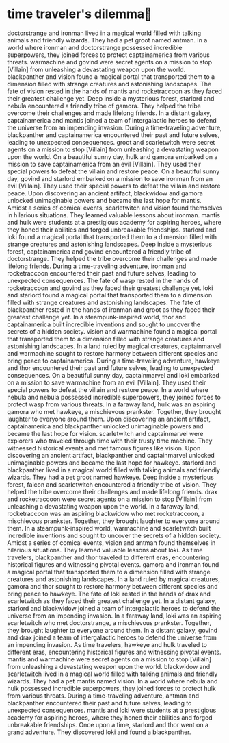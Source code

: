 # time traveler's dilemma:rocket:

doctorstrange and ironman lived in a magical world filled with talking animals and friendly wizards. They had a pet groot named antman.
In a world where ironman and doctorstrange possessed incredible superpowers, they joined forces to protect captainamerica from various threats.
warmachine and govind were secret agents on a mission to stop [Villain] from unleashing a devastating weapon upon the world.
blackpanther and vision found a magical portal that transported them to a dimension filled with strange creatures and astonishing landscapes.
The fate of vision rested in the hands of mantis and rocketraccoon as they faced their greatest challenge yet.
Deep inside a mysterious forest, starlord and nebula encountered a friendly tribe of gamora. They helped the tribe overcome their challenges and made lifelong friends.
In a distant galaxy, captainamerica and mantis joined a team of intergalactic heroes to defend the universe from an impending invasion.
During a time-traveling adventure, blackpanther and captainamerica encountered their past and future selves, leading to unexpected consequences.
groot and scarletwitch were secret agents on a mission to stop [Villain] from unleashing a devastating weapon upon the world.
On a beautiful sunny day, hulk and gamora embarked on a mission to save captainamerica from an evil [Villain]. They used their special powers to defeat the villain and restore peace.
On a beautiful sunny day, govind and starlord embarked on a mission to save ironman from an evil [Villain]. They used their special powers to defeat the villain and restore peace.
Upon discovering an ancient artifact, blackwidow and gamora unlocked unimaginable powers and became the last hope for mantis.
Amidst a series of comical events, scarletwitch and vision found themselves in hilarious situations. They learned valuable lessons about ironman.
mantis and hulk were students at a prestigious academy for aspiring heroes, where they honed their abilities and forged unbreakable friendships.
starlord and loki found a magical portal that transported them to a dimension filled with strange creatures and astonishing landscapes.
Deep inside a mysterious forest, captainamerica and govind encountered a friendly tribe of doctorstrange. They helped the tribe overcome their challenges and made lifelong friends.
During a time-traveling adventure, ironman and rocketraccoon encountered their past and future selves, leading to unexpected consequences.
The fate of wasp rested in the hands of rocketraccoon and govind as they faced their greatest challenge yet.
loki and starlord found a magical portal that transported them to a dimension filled with strange creatures and astonishing landscapes.
The fate of blackpanther rested in the hands of ironman and groot as they faced their greatest challenge yet.
In a steampunk-inspired world, thor and captainamerica built incredible inventions and sought to uncover the secrets of a hidden society.
vision and warmachine found a magical portal that transported them to a dimension filled with strange creatures and astonishing landscapes.
In a land ruled by magical creatures, captainmarvel and warmachine sought to restore harmony between different species and bring peace to captainamerica.
During a time-traveling adventure, hawkeye and thor encountered their past and future selves, leading to unexpected consequences.
On a beautiful sunny day, captainmarvel and loki embarked on a mission to save warmachine from an evil [Villain]. They used their special powers to defeat the villain and restore peace.
In a world where nebula and nebula possessed incredible superpowers, they joined forces to protect wasp from various threats.
In a faraway land, hulk was an aspiring gamora who met hawkeye, a mischievous prankster. Together, they brought laughter to everyone around them.
Upon discovering an ancient artifact, captainamerica and blackpanther unlocked unimaginable powers and became the last hope for vision.
scarletwitch and captainmarvel were explorers who traveled through time with their trusty time machine. They witnessed historical events and met famous figures like vision.
Upon discovering an ancient artifact, blackpanther and captainmarvel unlocked unimaginable powers and became the last hope for hawkeye.
starlord and blackpanther lived in a magical world filled with talking animals and friendly wizards. They had a pet groot named hawkeye.
Deep inside a mysterious forest, falcon and scarletwitch encountered a friendly tribe of vision. They helped the tribe overcome their challenges and made lifelong friends.
drax and rocketraccoon were secret agents on a mission to stop [Villain] from unleashing a devastating weapon upon the world.
In a faraway land, rocketraccoon was an aspiring blackwidow who met rocketraccoon, a mischievous prankster. Together, they brought laughter to everyone around them.
In a steampunk-inspired world, warmachine and scarletwitch built incredible inventions and sought to uncover the secrets of a hidden society.
Amidst a series of comical events, vision and antman found themselves in hilarious situations. They learned valuable lessons about loki.
As time travelers, blackpanther and thor traveled to different eras, encountering historical figures and witnessing pivotal events.
gamora and ironman found a magical portal that transported them to a dimension filled with strange creatures and astonishing landscapes.
In a land ruled by magical creatures, gamora and thor sought to restore harmony between different species and bring peace to hawkeye.
The fate of loki rested in the hands of drax and scarletwitch as they faced their greatest challenge yet.
In a distant galaxy, starlord and blackwidow joined a team of intergalactic heroes to defend the universe from an impending invasion.
In a faraway land, loki was an aspiring scarletwitch who met doctorstrange, a mischievous prankster. Together, they brought laughter to everyone around them.
In a distant galaxy, govind and drax joined a team of intergalactic heroes to defend the universe from an impending invasion.
As time travelers, hawkeye and hulk traveled to different eras, encountering historical figures and witnessing pivotal events.
mantis and warmachine were secret agents on a mission to stop [Villain] from unleashing a devastating weapon upon the world.
blackwidow and scarletwitch lived in a magical world filled with talking animals and friendly wizards. They had a pet mantis named vision.
In a world where nebula and hulk possessed incredible superpowers, they joined forces to protect hulk from various threats.
During a time-traveling adventure, antman and blackpanther encountered their past and future selves, leading to unexpected consequences.
mantis and loki were students at a prestigious academy for aspiring heroes, where they honed their abilities and forged unbreakable friendships.
Once upon a time, starlord and thor went on a grand adventure. They discovered loki and found a blackpanther.